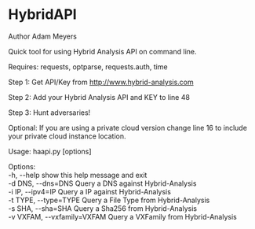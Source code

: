 # HybridAPI
Author Adam Meyers

Quick tool for using Hybrid Analysis API on command line.

Requires: requests, optparse, requests.auth, time

Step 1: Get API/Key from http://www.hybrid-analysis.com

Step 2: Add your Hybrid Analysis API and KEY to line 48

Step 3: Hunt adversaries!

Optional: If you are using a private cloud version change line 16 to include your private cloud instance location.

Usage: haapi.py [options]

Options:<br>
  -h, --help            show this help message and exit<br>
  -d DNS, --dns=DNS     Query a DNS against Hybrid-Analysis<br>
  -i IP, --ipv4=IP      Query a IP against Hybrid-Analysis<br>
  -t TYPE, --type=TYPE  Query a File Type from Hybrid-Analysis<br>
  -s SHA, --sha=SHA     Query a Sha256 from Hybrid-Analysis<br>
  -v VXFAM, --vxfamily=VXFAM
                        Query a VXFamily from Hybrid-Analysis<br> 
